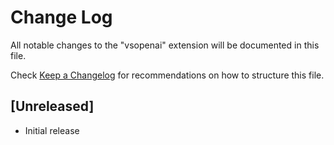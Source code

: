 # Change Log

All notable changes to the "vsopenai" extension will be documented in this file.

Check [Keep a Changelog](http://keepachangelog.com/) for recommendations on how to structure this file.

## [Unreleased]

- Initial release